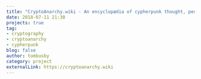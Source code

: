 ```yaml
---
title: "CryptoAnarchy.wiki - An encyclopædia of cypherpunk thought, people and events."
date: 2018-07-11 21:30
projects: true
tag:
- cryptography
- cryptoanarchy
- cypherpunk
blog: false
author: tombusby
category: project
externalLink: https://cryptoanarchy.wiki
---
```

